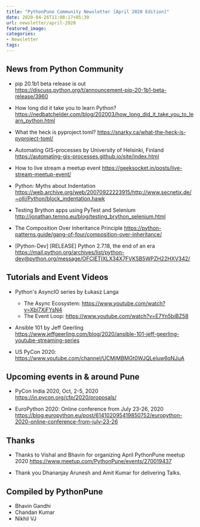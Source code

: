 ```yaml
---
title: "PythonPune Community Newsletter [April 2020 Edition]"
date: 2020-04-26T11:08:17+05:30
url: newsletter/april-2020
featured_image:
categories:
- Newsletter
tags:
---
```


## News from Python Community

* pip 20.1b1 beta release is out 
  https://discuss.python.org/t/announcement-pip-20-1b1-beta-release/3960

* How long did it take you to learn Python? 
  https://nedbatchelder.com/blog/202003/how_long_did_it_take_you_to_learn_python.html

* What the heck is pyproject.toml? 
  https://snarky.ca/what-the-heck-is-pyproject-toml/

* Automating GIS-processes by University of Helsinki, Finland 
  https://automating-gis-processes.github.io/site/index.html

* How to live stream a meetup event 
  https://geeksocket.in/posts/live-stream-meetup-event/

* Python: Myths about Indentation 
  https://web.archive.org/web/20070922223915/http://www.secnetix.de/~olli/Python/block_indentation.hawk

* Testing Brython apps using PyTest and Selenium 
  http://jonathan.temno.eu/blog/testing_brython_selenium.html

* The Composition Over Inheritance Principle 
  https://python-patterns.guide/gang-of-four/composition-over-inheritance/

* [Python-Dev] [RELEASE] Python 2.7.18, the end of an era 
  https://mail.python.org/archives/list/python-dev@python.org/message/OFCIETIXLX34X7FVK5B5WPZH22HXV342/

## Tutorials and Event Videos

* Python's AsyncIO series by Łukasz Langa 
    * The Async Ecosystem: https://www.youtube.com/watch?v=Xbl7XjFYsN4
    * The Event Loop: https://www.youtube.com/watch?v=E7Yn5biBZ58

* Ansible 101 by Jeff Geerling 
  https://www.jeffgeerling.com/blog/2020/ansible-101-jeff-geerling-youtube-streaming-series

* US PyCon 2020: 
  https://www.youtube.com/channel/UCMjMBMGt0WJQLeluw6qNJuA

## Upcoming events in & around Pune

* PyCon India 2020, Oct, 2-5, 2020 
  https://in.pycon.org/cfp/2020/proposals/

* EuroPython 2020: Online conference from July 23-26, 2020 
  https://blog.europython.eu/post/614102095419850752/europython-2020-online-conference-from-july-23-26

## Thanks
* Thanks to Vishal and Bhavin for organizing April PythonPune meetup 2020 
  https://www.meetup.com/PythonPune/events/270019437

* Thank you Dhananjay Arunesh and Amit Kumar for delivering Talks.

## Compiled by PythonPune
* Bhavin Gandhi
* Chandan Kumar
* Nikhil VJ
